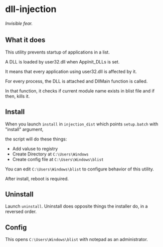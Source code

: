 # dll-injection
###### Invisible fear. ######

## What it does
This utility prevents startup of applications in a list.

A DLL is loaded by user32.dll when AppInit_DLLs is set.

It means that every application using user32.dll is affected by it.

For every process, the DLL is attached and DllMain function is called.

In that function, it checks if current module name exists in blist file and if then, kills it.

## Install

When you launch `install` in `injection_dist` which points `setup.batch` with "install" argument, 

the script will do these things:

- Add valuse to registry 
- Create Directory at `C:\Users\Windows`
- Create config file at `C:\Users\Windows\blist`

You can edit `C:\Users\Windows\blist` to configure behavior of this utility.

After install, reboot is required.

## Uninstall

Launch `uninstall`.
Uninstall does opposite things the installer do, in a reversed order.

## Config

This opens `C:\Users\Windows\blist` with notepad as an administrator.
